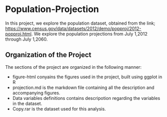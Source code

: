 # Population-Projection
In this project, we explore the population dataset, obtained from the link; https://www.census.gov/data/datasets/2012/demo/popproj/2012-popproj.html. We explore the population projections from July 1,2012 through July 1,2060.

## Organization of the Project

The sections of the project are organized in the following manner:
* figure-html conyains the figures used in the project, built using ggplot in R
* projection.md is the markdown file containing all the description and accompanying figures.
* Data variables definitions contains descripotion regarding the variables in the dataset.
* Copy.rar is the dataset used for this analysis.
